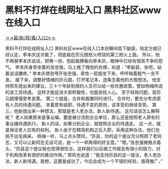 # 黑料不打烊在线网址入口 黑料社区www在线入口


<a href="https://senfoop.com">→→最/新/观/看/入/口←←</a>


黑料不打烊在线网址入口 黑料社区www在线入口本庆瞬间低下脑袋，陆定方就已经认定，李本庆这次栽了，彻底栽在厉元朗怒火喷烧的第三把火上面。
所以，他不再替李本庆说话，把嘴一闭，抱起胳膊看向李本庆，眼神中已经有恨其不争的怨气。
李本庆身旁坐着的张忠强，马上拽了拽他的衣襟，劝道：“李副县，坐吧，站着说话腰疼。”
李本庆使劲甩开张忠强，索性一屁股坐下来，呼呼喘着粗气一言不发。
接下来，调整好情绪的厉元朗，打开笔记本，逐条念着他的大致想法。
他支持邢东提出来的建议，三十个年龄到限的人员可以给一些优惠政策，譬如杨梅所说的涨工资待遇。
这样才能促进大家积极性，也能安抚人心。
至于财政问题，容厉元朗慢慢思考良策。
第二个就是，合并和裁撤同时进行。
合并时，要充分考虑原有人员的待遇问题。
本着原有级职、待遇不变的原则，该享受的继续享受。
第三，他新提出来一种想法，那就是老人老办法，新人新待遇。
这句话该怎么解释呢？
老人如果原来是事业编，要是被分流到企业单位，那么还是按照老人原有的事业编待遇执行。
新人的话，如果分到企业，就按照企业的待遇走。
这一点，就是保证老人应有的权利。
新人由于在精简机构之后入职，采用这种办法，他们也挑不出毛病来。
杨梅一听，马上点头赞同，“厉县，你的这个提议充分照顾了老同志，又可以让新同志无话可说，是一个一举两得的好主意。”
“嗯。”张忠强微微点着头，“厉县这个提议我也觉得很恰当，这样我们以后做工作就会有很小的阻力，对于机构改革有很好的推动作用。”
常鸣也说道：“我支持厉县的这一提法，老人老办法，新人新待遇。我想，这要是成功了，今后会成为一个不错的经验，值得推广。”

